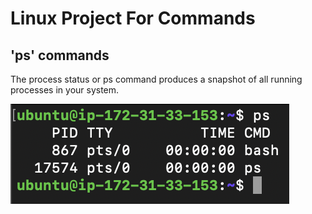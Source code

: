# Linux Project For Commands

## 'ps' commands

The process status or ps command produces a snapshot of all running processes in your system.

![Alt text](<Images/Screenshot 2023-12-26 at 18.43.47.png>)